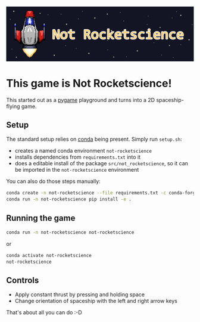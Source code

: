 ![logo](src/not_rocketscience/assets/logo.png)

# This game is Not Rocketscience!

This started out as a [pygame](https://github.com/pygame/pygame) playground and turns into a 2D spaceship-flying game.

## Setup

The standard setup relies on [conda](https://docs.anaconda.com/free/miniconda/index.html) being present. Simply run ``setup.sh``: 

* creates a named conda environment ``not-rocketscience``
* installs dependencies from ``requirements.txt`` into it
* does a editable install of the package ``src/not_rocketscience``, so it can be imported in the ``not-rocketscience`` environment

You can also do those steps manually:

```bash
conda create -n not-rocketscience --file requirements.txt -c conda-forge -y
conda run -n not-rocketscience pip install -e .
```

## Running the game

```bash
conda run -n not-rocketscience not-rocketscience
```

or 

```bash
conda activate not-rocketscience
not-rocketscience
```

## Controls

* Apply constant thrust by pressing and holding space
* Change orientation of spaceship with the left and right arrow keys

That's about all you can do :-D
